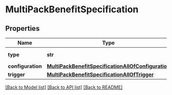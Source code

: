 # MultiPackBenefitSpecification

## Properties
Name | Type | Description | Notes
------------ | ------------- | ------------- | -------------
**type** | **str** |  | [optional] [default to 'UNIT_PERCENTAGE_DISCOUNT']
**configuration** | [**MultiPackBenefitSpecificationAllOfConfiguration**](MultiPackBenefitSpecificationAllOfConfiguration.md) |  | 
**trigger** | [**MultiPackBenefitSpecificationAllOfTrigger**](MultiPackBenefitSpecificationAllOfTrigger.md) |  | 

[[Back to Model list]](../README.md#documentation-for-models) [[Back to API list]](../README.md#documentation-for-api-endpoints) [[Back to README]](../README.md)


